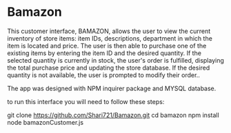 # Bamazon

This customer interface, BAMAZON, allows the user to view the current inventory of store items: item IDs, descriptions, department in which the item is located and price. The user is then able to purchase one of the existing items by entering the item ID and the desired quantity. If the selected quantity is currently in stock, the user's order is fulfilled, displaying the total purchase price and updating the store database. If the desired quantity is not available, the user is prompted to modify their order..

The app was designed with NPM inquirer package and MYSQL database.

to run this interface you will need to follow these steps:

git clone https://github.com/Shari721/Bamazon.git
cd bamazon
npm install
node bamazonCustomer.js
